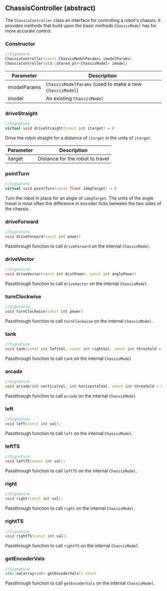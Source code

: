 ## ChassisController (abstract)

The `ChassisController` class an interface for controlling a robot's chassis: it provides methods that build upon the basic methods `ChassisModel` has for more accurate control.

### Constructor

```c++
//Signature
ChassisController(const ChassisModelParams& imodelParams)
ChassisController(std::shared_ptr<ChassisModel> imodel)
```

Parameter | Description
----------|------------
imodelParams | `ChassisModelParams` (used to make a new `ChassisModel`)
imodel | An existing `ChassisModel`

### driveStraight

```c++
//Signature
virtual void driveStraight(const int itarget) = 0
```

Drive the robot straight for a distance of `itarget` in the units of `itarget`.

Parameter | Description
----------|------------
itarget | Distance for the robot to travel

### pointTurn

```c++
//Signature
virtual void pointTurn(const float idegTarget) = 0
```

Turn the robot in place for an angle of `idegTarget`. The units of the angle travel is most often the difference in encoder ticks between the two sides of the chassis.

### driveForward

```c++
//Signature
void driveForward(const int power)
```

Passthrough function to call `driveForward` on the internal `ChassisModel`.

### driveVector

```c++
//Signature
void driveVector(const int distPower, const int anglePower)
```

Passthrough function to call `driveVector` on the internal `ChassisModel`.

### turnClockwise

```c++
//Signature
void turnClockwise(const int power)
```

Passthrough function to call `turnClockwise` on the internal `ChassisModel`.

### tank

```c++
//Signature
void tank(const int leftVal, const int rightVal, const int threshold = 0)
```

Passthrough function to call `tank` on the internal `ChassisModel`

### arcade

```c++
//Signature
void arcade(int verticalVal, int horizontalVal, const int threshold = 0)
```

Passthrough function to call `arcade` on the internal `ChassisModel`

### left

```c++
//Signature
void left(const int val);
```

Passthrough function to call `left` on the internal `ChassisModel`.

### leftTS

```c++
//Signature
void leftTS(const int val);
```

Passthrough function to call `leftTS` on the internal `ChassisModel`.

### right

```c++
//Signature
void right(const int val);
```

Passthrough function to call `right` on the internal `ChassisModel`.

### rightTS

```c++
//Signature
void rightTS(const int val);
```

Passthrough function to call `rightTS` on the internal `ChassisModel`.

### getEncoderVals

```c++
//Signature
std::valarray<int> getEncoderVals() const
```

Passthrough function to call `getEncoderVals` on the internal `ChassisModel`.
